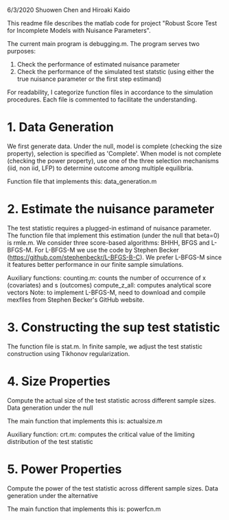 6/3/2020 Shuowen Chen and Hiroaki Kaido

This readme file describes the matlab code for project "Robust Score Test for Incomplete Models with Nuisance Parameters". 

The current main program is debugging.m. The program serves two purposes:
1. Check the performance of estimated nuisance parameter
2. Check the performance of the simulated test statstic (using either the true nuisance parameter or the first step estimand)

For readability, I categorize function files in accordance to the simulation procedures. Each file is commented to facilitate the understanding. 


# 1. Data Generation
We first generate data. Under the null, model is complete (checking the size property), selection is specified as 'Complete'. When model is not complete (checking the power property), use one of the three selection mechanisms (iid, non iid, LFP) to determine outcome among multiple equilibria. 

Function file that implements this: data_generation.m

# 2. Estimate the nuisance parameter
The test statistic requires a plugged-in estimand of nuisance parameter. The function file that implement this estimation (under the null that beta=0) is rmle.m. We consider three score-based algorithms: BHHH, BFGS and L-BFGS-M. For L-BFGS-M we use the code by Stephen Becker (https://github.com/stephenbeckr/L-BFGS-B-C). We prefer L-BFGS-M since it features better performance in our finite sample simulations. 

Auxiliary functions:
   counting.m: counts the number of occurrence of x (covariates) and s (outcomes)
   compute_z_all: computes analytical score vectors
Note: to implement L-BFGS-M, need to download and compile mexfiles from Stephen Becker's GitHub website. 
   
# 3. Constructing the sup test statistic
The function file is stat.m. In finite sample, we adjust the test statistic construction using Tikhonov regularization. 

# 4. Size Properties
Compute the actual size of the test statistic across different sample sizes. Data generation under the null

The main function that implements this is: actualsize.m

Auxiliary function:
crt.m: computes the critical value of the limiting distribution of the test statistic

# 5. Power Properties
Compute the power of the test statistic across different sample sizes. Data generation under the alternative

The main function that implements this is: powerfcn.m



